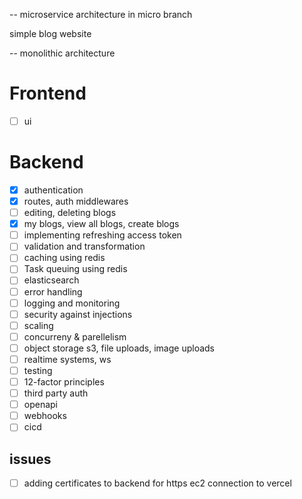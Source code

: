 -- microservice architecture in micro branch

simple blog website

-- monolithic architecture

# Frontend
- [ ] ui
# Backend
- [x] authentication
- [x] routes, auth middlewares
- [ ] editing, deleting blogs
- [x] my blogs, view all blogs, create blogs
- [ ] implementing refreshing access token
- [ ] validation and transformation
- [ ] caching using redis
- [ ] Task queuing using redis
- [ ] elasticsearch
- [ ] error handling
- [ ] logging and monitoring
- [ ] security against injections
- [ ] scaling
- [ ] concurreny & parellelism
- [ ] object storage s3, file uploads, image uploads
- [ ] realtime systems, ws
- [ ] testing
- [ ] 12-factor principles
- [ ] third party auth
- [ ] openapi
- [ ] webhooks
- [ ] cicd

## issues
- [ ] adding certificates to backend for https ec2 connection to vercel
